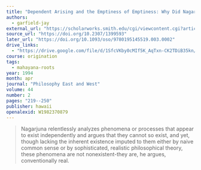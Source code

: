 ```yaml
---
title: "Dependent Arising and the Emptiness of Emptiness: Why Did Nagarjuna Start with Causation?"
authors:
  - garfield-jay
external_url: "https://scholarworks.smith.edu/cgi/viewcontent.cgi?article=1023&context=phi_facpubs"
source_url: "https://doi.org/10.2307/1399593"
later_url: "https://doi.org/10.1093/oso/9780195145519.003.0002"
drive_links:
  - "https://drive.google.com/file/d/1SfcVKby0cMIf5K_AqTxn-CK2TDiB35kn/view?usp=drivesdk"
course: origination
tags:
  - mahayana-roots
year: 1994
month: apr
journal: "Philosophy East and West"
volume: 44
number: 2
pages: "219--250"
publisher: hawaii
openalexid: W1982370879
---
```


> Nagarjuna relentlessly analyzes phenomena or processes that appear to exist independently and argues that they cannot so exist, and yet, though lacking the inherent existence imputed to them either by naive common sense or by sophisticated, realistic philosophical theory, these phenomena are not nonexistent-they are, he argues, conventionally real.
